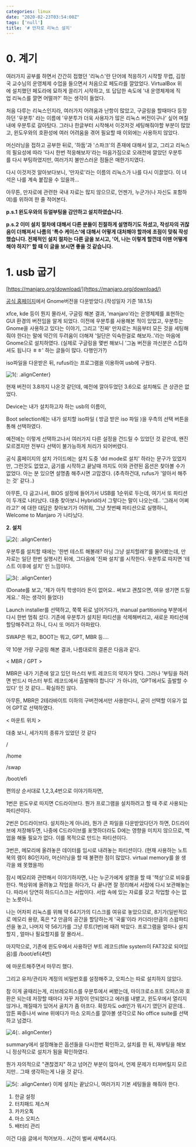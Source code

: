 ```yaml
---
categories: linux
date: "2020-02-23T03:54:00Z"
tags: ['null']
title: '# 만자로 리눅스 설치'
---
```

# **0. 계기**  
  
여러가지 공부를 하면서 간간히 접했던 '리눅스'란 단어에 적응하기 시작할 무렵, 김정국 교수님의 운영체제 수업을 들으면서 처음으로 페도라를 깔았었다. VirtualBox 위에 설치했던 페도라에 묘하게 끌리기 시작하고, 또 답답한 속도에 '내 운영체제에 직업 리눅스를 깔면 어떨까?' 하는 생각이 들었다.  
  
  
처음 다루는 리눅스인지라, 여러가지 어려움과 난항이 많았고, 구글링을 할때마다 등장하던 '우분투' 라는 이름에 '우분투가 더욱 사용자가 많은 리눅스 버전이구나' 싶어 며칠내에 우분투로 갈아탔다. 그러나 한글부터 시작해서 이것저것 세팅해줘야할 부분이 많았고, 윈도우와의 호환성에 여러 어려움을 겪어 필요할 때 이외에는 사용하지 않았다.  
  
  
머신러닝을 접하고 공부한 뒤로, '하둡'과 '스파크'의 존재에 대해서 알고, 그리고 리눅스의 필요성에 따라 '다시 한번 적응해보자'라는 마음가짐으로 오래전에 깔았던 우분투를 다시 부팅하였지만, 여러가지 불만스러운 점들은 매한가지였다.  
  
  
다시 이것저것 알아보다보니, '만자로'라는 이름의 리눅스가 나를 다시 이끌었다. 이 녀석은 나를 계속 붙잡을 수 있을까...

아무튼, 만자로에 관련한 국내 자료는 많지 않으므로, 언젠가, 누군가(나 자신도 포함하여)를 위하여 한 줄 적어본다.

**p.s.1 윈도우와의 듀얼부팅을 감안하고 설치하였습니다.**

**p.s.2 이미 설치 절차에 대해서 다른 분들이 친절하게 설명하기도 하셨고, 작성자의 귀찮음이 더해져서 나름의 '특수 케이스'에 대해서 어떻게 대처해야 할까에 초점이 맞춰 작성했습니다. 전체적인 설치 절차는 다른 글을 보시고, '어, 나는 이렇게 할껀데 이땐 어떻게 해야 하지?' 할 때 이 글을 보시면 좋을 것 같습니다.**  
  
# **1\. usb 굽기**

[https://manjaro.org/download/](https://manjaro.org/download/)

[공식 홈페이지](https://manjaro.org/download/)에서 Gnome버전을 다운받았다.(작성일자 기준 18.1.5)

xfce, kde 등이 뭔지 몰라서, 구글링 해본 결과, 'manjaro'라는 운영체제를 표현하는 GUI 환경의 버전임을 알게 되었다. 이전에 우분투를 사용해본 적이 있었고, 우분투는 Gnome을 사용하고 있다는 이야기, 그리고 '진짜' 만자로는 처음부터 모든 것을 세팅해줘야 한다는 말에 약간의 두려움이 더해져 '일단은 익숙한걸로 해보자..'라는 마음에 Gnome으로 설치하였다. (실제로 구글링을 몇번 해보니 '그놈 버전을 까신분은 스킵하셔도 됩니다 ㅎㅎ' 하는 글들이 많다. 다행인가?)

iso파일을 다운받은 뒤, rufus라는 프로그램을 이용하여 usb에 구웠다.

![1](/assets/images/2020-08-27-05-30-38_test.md.png){: .alignCenter}

현재 버전이 3.8까지 나온것 같던데, 예전에 깔아두었던 3.6으로 설치해도 큰 상관은 없었다.

Device는 내가 설치하고자 하는 usb의 이름이,

Boot selection에는 내가 설치할 iso파일 ( 방금 받은 iso 파일 )을 우측의 선택 버튼을 통해 선택하였다.

예전에는 이렇게 선택하고나서 여러가지 다른 설정을 건드릴 수 있었던 것 같은데, 왠진 모르겠지만 전부다 선택이 불가능하게 처리가 되어버렸다.

공식 홈페이지의 설치 가이드에는 설치 도중 'dd mode로 설치' 하라는 문구가 있었지만, 그런것도 없었고, 굽기를 시작하고 끝날때 까지도 이와 관련된 옵션은 찾아볼 수가 없었다. 아는 분 있으면 설명좀 해주시면 고맙겠다. (추측하건대, rufus가 '알아서 해주는 것' 같다..)

아무튼, 다 굽고나서, BIOS 설정에 들어가서 USB를 1순위로 두는데, 여기서 또 파티션이 두개로 나타났다. 대충 찾아보니 Hybrid라서 그렇다는 말이 나오는데.. '그래서 어쩌라고?' 에 대한 대답은 찾아보기가 어려워, 그냥 첫번째 파티션으로 실행하니, Welcome to Manjaro 가 나타났다.

**2\. 설치**

![2](/assets/images/2020-08-27-05-31-23_2020-08-27-linux_0.md.png){: .alignCenter}

우분투를 설치할 때에는 '한번 테스트 해볼래? 아님 그냥 설치할래?'를 물어봤는데, 만자로는 일단 한번 실행시킨 뒤에, 그다음에 '진짜 설치'를 시작한다. 우분투로 따지면 '테스트 이후에 설치' 인 느낌이다.

![3](/assets/images/2020-08-27-05-31-45_2020-08-27-linux_0.md.png){: .alignCenter}

(Donate를 보고, '제가 아직 학생이라 돈이 없어요.. 써보고 괜찮으면, 여유 생기면 드릴게요..' 하는 생각이 들었다)

Launch installer를 선택하고, 쭉쭉 뒤로 넘어가다가, manual partitioning 부분에서 다시 한번 멈춰 섰다. 기존에 우분투가 설치된 파티션을 삭제해버리고, 새로운 파티션에 할당해주려고 하니, 다시 또 머리가 아파왔다.

SWAP은 뭐고, BOOT는 뭐고, GPT, MBR 등....

약 10분 가량 구글링 해본 결과, 나름대로의 결론은 다음과 같다.

< MBR / GPT >

MBR은 내가 기존에 알고 있던 마스터 부트 레코드의 약자가 맞다. 그러나 '부팅을 하려면 반드시 마스터 부트 레코드에서 출발해야 합니다' 가 아니라, 'GPT에서도 출발할 수 있다' 인 것 같다... 확실하진 않다.

아무튼, MBR은 2테라바이트 이하의 구버전에서만 사용한다니, 굳이 선택할 이유가 없어 GPT로 선택하였다.

< 마운트 위치 >

대충 보니, 세가지의 종류가 있었던 것 같다

/

/home

/swap

/boot/efi

편의상 순서대로 1,2,3,4번으로 이야기하자면,

1번은 윈도우로 따지면 C드라이브다. 뭔가 프로그램을 설치하려고 할 때 주로 사용되는 파티션이다.

2번은 D드라이브다. 설치하는게 아니라, 뭔가 큰 파일을 다운받았다던가 하면, D드라이브에 저장해두면, 나중에 C드라이브를 포맷하더라도 D에는 영향을 미치지 않으므로, 백업을 해둘 필요가 없다. 이를 목적으로 만드는 파티션이다.

3번은, 메모리에 올려놓은 데이터를 임시로 내려놓는 파티션이다. (현재 사용하는 노트북의 램이 8G인지라, 머신러닝을 할 때 불편한 점이 많았다. virtual memory를 쓸 생각을 왜 못했을까)

잠시 메모리와 관련해서 이야기하자면, 나는 누군가에게 설명을 할 때 '책상'으로 비유를 한다. 책상위에 올려놓고 작업을 하다가, 다 끝나면 잘 정리해서 서랍에 다시 보관해놓는다. 따라서 당연히 하드디스크는 서랍이다. 서랍 속에 있는 자료를 갖고 작업할 수는 없는 노릇이니.

나는 어차피 리눅스를 위해 약 64기가의 디스크를 여유로 놓았으므로, 8기가(일반적으로 메모리 용량, 혹은 \*2 만큼의 공간을 할당하는게 '국룰'이라 카더라)만큼의 스왑파티션을 놓고, 나머지 약 56기가를 그냥 루트(1번)에 때려 박았다. 프로그램을 얼마나 설치할지 , 얼마나 필요할지를 잘 몰라서..

마지막으로, 기존에 윈도우에서 사용하던 부트 레코드(file system이 FAT32로 되어있음)를 /boot/efi(4번)

에 마운트해주면서 마무리 했다.

그리고 유저/관리자 계정의 비밀번호를 설정해주고, 오피스는 따로 설치하지 않았다.

참 이게 골때리는게, 리브레오피스를 우분투에서 써봤는데, 마이크로소프트 오피스와 호환은 되는데 저장할 때마다 자꾸 저장이 안되었다고 에러를 내뱉고, 윈도우에서 열리지 않거나, 깨질때가 있어서 골치가 좀 아프다. 확장자도 odt인가 뭐시기 였던거 같은데.. 암튼 짜증나서 wine 위에다가 마소 오피스를 깔아볼 생각으로 No office suite를 선택하고 넘겼다.

![4](/assets/images/2020-08-27-05-32-12_2020-08-27-linux_0.md.png){:. alignCenter}

summary에서 설정해놓은 옵션들을 다시한번 확인하고, 설치를 한 뒤, 재부팅을 해보니 정상적으로 설치가 됨을 확인하였다.

뭔가 자의적으로 "괜찮겠지" 하고 넘어간 부분이 많아서, 언제 문제가 터져버릴지 모르지만.. 그때 생각하는게 나을 것 같다.

![5](/assets/images/2020-08-27-05-32-39_2020-08-27-linux_0.md.png){: .alignCenter}
이제 설치는 끝났으니, 여러가지 기본 세팅들을 해줘야 한다.

1. 한글 설정
2. 터치패드 제스쳐
3. 카카오톡
4. 마소 오피스
5. 배터리 관리

이건 다음 글에서 적어보자.. 시간이 벌써 새벽4시다.